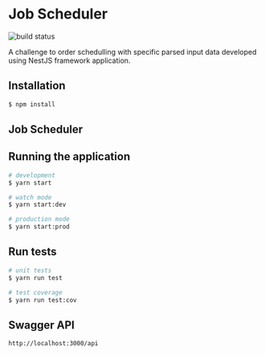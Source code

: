 # Job Scheduler

![build status](https://travis-ci.com/americoleonardo/job-scheduler.svg?token=Sji86EXaLt2QvfpuiYLf&branch=main)

A challenge to order schedulling with specific parsed input data developed using NestJS framework application.

## Installation

```bash
$ npm install
```

## Job Scheduler

## Running the application

```bash
# development
$ yarn start

# watch mode
$ yarn start:dev

# production mode
$ yarn start:prod
```

## Run tests

```bash
# unit tests
$ yarn run test

# test coverage
$ yarn run test:cov
```

## Swagger API

```
http://localhost:3000/api
```
